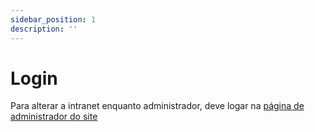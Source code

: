 ```yaml
---
sidebar_position: 1
description: ''
---
```


# Login

Para alterar a intranet enquanto administrador, deve logar na [página de administrador do site](intranet.1cgeo.eb.mil.br/administrator)